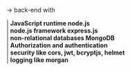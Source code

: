 -> back-end with 

| **JavaScript runtime node.js**   
| **node.js framework express.js**  
| **non-relational databases MongoDB**    
| **Authorization and authentication**  
| **security like cors, jwt, bcryptjs, helmet**  
| **logging like morgan**  
